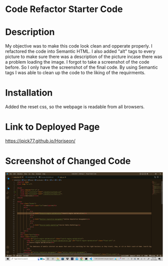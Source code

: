 # Code Refactor Starter Code

# Description

My objective was to make this code look clean and opperate properly. I refactored the code into Semantic HTML.
I also added "alt" tags to every picture to make sure there was a description of the picture incase there was a problem loading the image.
I forgot to take a screenshot of the code before. So I only have the screenshot of the final code.
By using Semantic tags I was able to clean up the code to the liking of the requirments.

# Installation

Added the reset css, so the webpage is readable from all browsers.

# Link to Deployed Page

https://jpick77.github.io/Horiseon/

# Screenshot of Changed Code

![Alt text](assets\images\html.pic.1.png "html.pic.1.png") 


